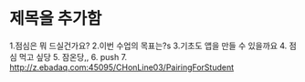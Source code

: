 # 제목을 추가함
1.점심은 뭐  드실건가요?
2.이번 수업의 목표는?s
3.기초도 앱을 만들 수  있을까요
4. 점심 먹고 싶당
5. 잠온당,,
6. push
7. http://z.ebadaq.com:45095/CHonLine03/PairingForStudent
